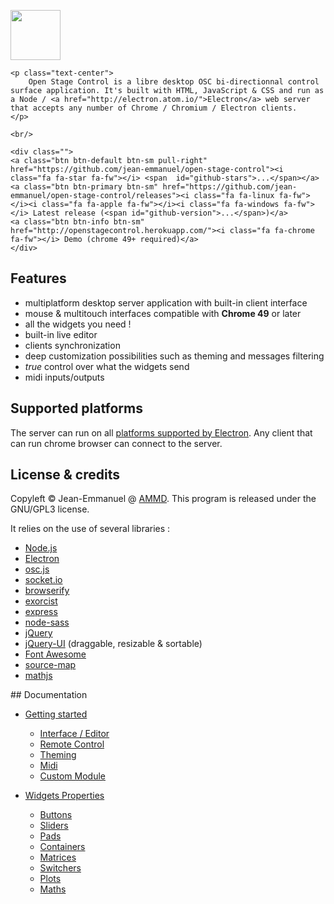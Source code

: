 <div class="well">
    <p class="text-center">
        <img src="img/logo.png" height="80px" class="img-circle"/>
    </p>


    <p class="text-center">
        Open Stage Control is a libre desktop OSC bi-directionnal control surface application. It's built with HTML, JavaScript & CSS and run as a Node / <a href="http://electron.atom.io/">Electron</a> web server that accepts any number of Chrome / Chromium / Electron clients.
    </p>

    <br/>

    <div class="">
    <a class="btn btn-default btn-sm pull-right" href="https://github.com/jean-emmanuel/open-stage-control"><i class="fa fa-star fa-fw"></i> <span  id="github-stars">...</span></a>
    <a class="btn btn-primary btn-sm" href="https://github.com/jean-emmanuel/open-stage-control/releases"><i class="fa fa-linux fa-fw"></i><i class="fa fa-apple fa-fw"></i><i class="fa fa-windows fa-fw"></i> Latest release (<span id="github-version">...</span>)</a>
    <a class="btn btn-info btn-sm" href="http://openstagecontrol.herokuapp.com/"><i class="fa fa-chrome fa-fw"></i> Demo (chrome 49+ required)</a>
    </div>
</div>



## Features

- multiplatform desktop server application with built-in client interface
- mouse & multitouch interfaces compatible with **Chrome 49** or later
- all the widgets you need !
- built-in live editor
- clients synchronization
- deep customization possibilities such as theming and messages filtering
- *true* control over what the widgets send
- midi inputs/outputs

## Supported platforms

The server can run on all [platforms supported by Electron](https://github.com/electron/electron/blob/master/docs/tutorial/supported-platforms.md). Any client that can run chrome browser can connect to the server.


## License & credits

Copyleft © Jean-Emmanuel @ [AMMD](http://ammd.net). This program is released under the GNU/GPL3 license.

It relies on the use of several libraries :

- [Node.js](https://nodejs.org/)
- [Electron](http://electron.atom.io/)
- [osc.js](https://github.com/colinbdclark/osc.js)
- [socket.io](http://socket.io)
- [browserify](http://browserify.org)
- [exorcist](https://github.com/thlorenz/exorcist)
- [express](http://expressjs.com)
- [node-sass](https://github.com/sass/node-sass)
- [jQuery](http://jquery.com/)
- [jQuery-UI](http://jqueryui.com/) (draggable, resizable & sortable)
- [Font Awesome](http://fontawesome.io/)
- [source-map](https://github.com/mozilla/source-map)
- [mathjs](http://mathjs.org/)


## Documentation

- [Getting started](getting-started/)
    - [Interface / Editor](user-guide/interface/)
    - [Remote Control](user-guide/remote-control/)
    - [Theming](user-guide/theming/)
    - [Midi](user-guide/midi/)
    - [Custom Module](user-guide/custom-module/)

- [Widgets Properties](user-guide/widgets-properties/)
    - [Buttons](user-guide/widgets-specifics/buttons/)
    - [Sliders](user-guide/widgets-specifics/sliders/)
    - [Pads](user-guide/widgets-specifics/pads/)
    - [Containers](user-guide/widgets-specifics/containers/)
    - [Matrices](user-guide/widgets-specifics/matrices/)
    - [Switchers](user-guide/widgets-specifics/switchers/)
    - [Plots](user-guide/widgets-specifics/plots/)
    - [Maths](user-guide/widgets-specifics/maths/)
